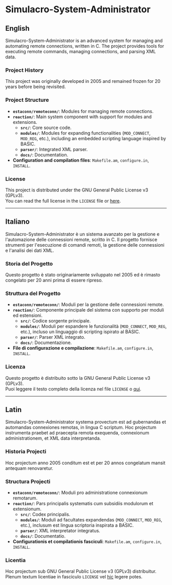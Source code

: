 # Simulacro-System-Administrator

## English
Simulacro-System-Administrator is an advanced system for managing and automating remote connections, written in C. The project provides tools for executing remote commands, managing connections, and parsing XML data.

### Project History
This project was originally developed in 2005 and remained frozen for 20 years before being revisited.

### Project Structure
- **`estaconn/remoteconn/`**: Modules for managing remote connections.
- **`reaction/`**: Main system component with support for modules and extensions.
  - **`src/`**: Core source code.
  - **`modules/`**: Modules for expanding functionalities (`MOD_CONNECT`, `MOD_REG`, etc.), including an embedded scripting language inspired by BASIC.
  - **`parser/`**: Integrated XML parser.
  - **`docs/`**: Documentation.
- **Configuration and compilation files**: `Makefile.am`, `configure.in`, `INSTALL`.

### License
This project is distributed under the GNU General Public License v3 (GPLv3).  
You can read the full license in the `LICENSE` file or [here](https://www.gnu.org/licenses/gpl-3.0.txt).

---

## Italiano
Simulacro-System-Administrator è un sistema avanzato per la gestione e l'automazione delle connessioni remote, scritto in C. Il progetto fornisce strumenti per l'esecuzione di comandi remoti, la gestione delle connessioni e l'analisi dei dati XML.

### Storia del Progetto
Questo progetto è stato originariamente sviluppato nel 2005 ed è rimasto congelato per 20 anni prima di essere ripreso.

### Struttura del Progetto
- **`estaconn/remoteconn/`**: Moduli per la gestione delle connessioni remote.
- **`reaction/`**: Componente principale del sistema con supporto per moduli ed estensioni.
  - **`src/`**: Codice sorgente principale.
  - **`modules/`**: Moduli per espandere le funzionalità (`MOD_CONNECT`, `MOD_REG`, etc.), incluso un linguaggio di scripting ispirato al BASIC.
  - **`parser/`**: Parser XML integrato.
  - **`docs/`**: Documentazione.
- **File di configurazione e compilazione**: `Makefile.am`, `configure.in`, `INSTALL`.

### Licenza
Questo progetto è distribuito sotto la GNU General Public License v3 (GPLv3).  
Puoi leggere il testo completo della licenza nel file `LICENSE` o [qui](https://www.gnu.org/licenses/gpl-3.0.txt).

---

## Latin
Simulacro-System-Administrator systema provectum est ad gubernandas et automandas connexiones remotas, in lingua C scriptum. Hoc projectum instrumenta praebet ad praecepta remota exequenda, connexionum administrationem, et XML data interpretanda.

### Historia Projecti
Hoc projectum anno 2005 conditum est et per 20 annos congelatum mansit antequam renovaretur.

### Structura Projecti
- **`estaconn/remoteconn/`**: Moduli pro administratione connexionum remotarum.
- **`reaction/`**: Pars principalis systematis cum subsidiis modulorum et extensionum.
  - **`src/`**: Codex principalis.
  - **`modules/`**: Moduli ad facultates expandendas (`MOD_CONNECT`, `MOD_REG`, etc.), inclusum est lingua scriptoria inspirata a BASIC.
  - **`parser/`**: XML interpretator integratus.
  - **`docs/`**: Documentatio.
- **Configurationis et compilationis fasciculi**: `Makefile.am`, `configure.in`, `INSTALL`.

### Licentia
Hoc projectum sub GNU General Public License v3 (GPLv3) distribuitur.  
Plenum textum licentiae in fasciculo `LICENSE` vel [hic](https://www.gnu.org/licenses/gpl-3.0.txt) legere potes.

